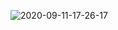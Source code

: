 
![2020-09-11-17-26-17](https://user-images.githubusercontent.com/68556051/92947832-cd7c5b80-f458-11ea-87a1-6f791f8632d8.gif)

